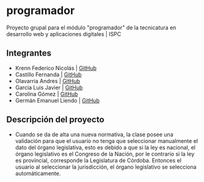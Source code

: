 # programador
Proyecto grupal para el módulo "programador" de la tecnicatura en desarrollo web y aplicaciones digitales | ISPC

## Integrantes 

- Krenn Federico Nicolás | [GitHub](https://github.com/fedekrenn)
- Castillo Fernanda | [GitHub](https://github.com/FernandaACastillo)
- Olavarria Andres | [GitHub](https://github.com/Andaol)
- Garcia Luis Javier | [GitHub](https://github.com/xavi-garcia)
- Carolina Gómez | [GitHub](https://github.com/Carito-Gomez)
- Germán Emanuel Liendo | [GitHub](https://github.com/g3rm6nI)

## Descripción del proyecto 

- Cuando se da de alta una nueva normativa, la clase posee una validación para que el usuario no tenga que seleccionar manualmente el dato del órgano legislativa, esto es debido a que si la ley es nacional, el órgano legislativo es el Congreso de la Nación, por le contrario si la ley es provincial, corresponde la Legislatura de Córdoba. Entonces el usuario al seleccionar la jurisdicción, el órgano legislativo se selecciona automáticamente.
